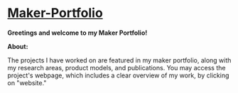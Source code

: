 # [Maker-Portfolio](https://kartik4042.github.io/Maker-Portfolio/)

**Greetings and welcome to my Maker Portfolio!**

**About:**

The projects I have worked on are featured in my maker portfolio, along with my research areas, product models, and publications. You may access the project's webpage, which includes a clear overview of my work, by clicking on "website." 

        


